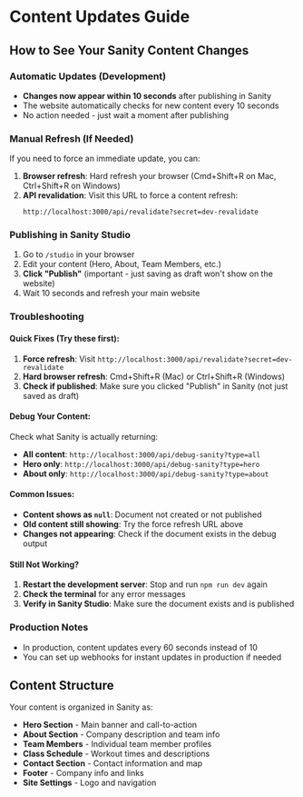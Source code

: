 # Content Updates Guide

## How to See Your Sanity Content Changes

### Automatic Updates (Development)
- **Changes now appear within 10 seconds** after publishing in Sanity
- The website automatically checks for new content every 10 seconds
- No action needed - just wait a moment after publishing

### Manual Refresh (If Needed)
If you need to force an immediate update, you can:

1. **Browser refresh**: Hard refresh your browser (Cmd+Shift+R on Mac, Ctrl+Shift+R on Windows)
2. **API revalidation**: Visit this URL to force a content refresh:
   ```
   http://localhost:3000/api/revalidate?secret=dev-revalidate
   ```

### Publishing in Sanity Studio
1. Go to `/studio` in your browser
2. Edit your content (Hero, About, Team Members, etc.)
3. **Click "Publish"** (important - just saving as draft won't show on the website)
4. Wait 10 seconds and refresh your main website

### Troubleshooting

#### Quick Fixes (Try these first):
1. **Force refresh**: Visit `http://localhost:3000/api/revalidate?secret=dev-revalidate`
2. **Hard browser refresh**: Cmd+Shift+R (Mac) or Ctrl+Shift+R (Windows)
3. **Check if published**: Make sure you clicked "Publish" in Sanity (not just saved as draft)

#### Debug Your Content:
Check what Sanity is actually returning:
- **All content**: `http://localhost:3000/api/debug-sanity?type=all`
- **Hero only**: `http://localhost:3000/api/debug-sanity?type=hero`
- **About only**: `http://localhost:3000/api/debug-sanity?type=about`

#### Common Issues:
- **Content shows as `null`**: Document not created or not published
- **Old content still showing**: Try the force refresh URL above
- **Changes not appearing**: Check if the document exists in the debug output

#### Still Not Working?
1. **Restart the development server**: Stop and run `npm run dev` again
2. **Check the terminal** for any error messages
3. **Verify in Sanity Studio**: Make sure the document exists and is published

### Production Notes
- In production, content updates every 60 seconds instead of 10
- You can set up webhooks for instant updates in production if needed

## Content Structure
Your content is organized in Sanity as:
- **Hero Section** - Main banner and call-to-action
- **About Section** - Company description and team info
- **Team Members** - Individual team member profiles
- **Class Schedule** - Workout times and descriptions
- **Contact Section** - Contact information and map
- **Footer** - Company info and links
- **Site Settings** - Logo and navigation
